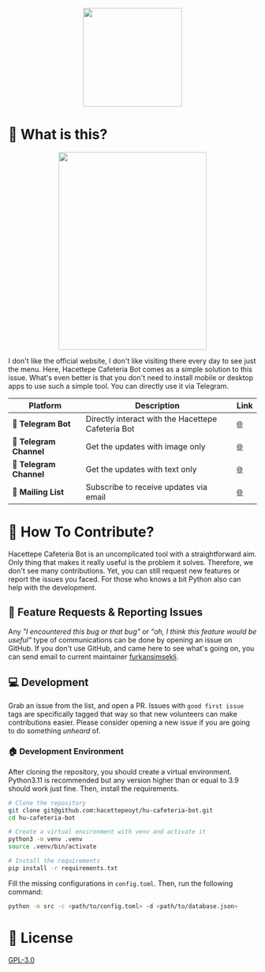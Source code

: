 <p align="center">
  <img src="resources/logo/logo-circle.png" width="200">
</p>

# 🎉 What is this?
<p align="center">
  <img src="https://github.com/user-attachments/assets/8a85a9f0-8996-4956-862f-0c4387dba491" width="300" height="400">
</p>

I don't like the official website, I don't like visiting there every day to see just the menu. Here, Hacettepe Cafeteria
Bot comes as a simple solution to this issue. What's even better is that you don't need to install mobile or desktop
apps to use such a simple tool. You can directly use it via Telegram.

| **Platform**            | **Description**                                    | **Link**                                                                                    |
|-------------------------|----------------------------------------------------|---------------------------------------------------------------------------------------------|
| **🤖 Telegram Bot**     | Directly interact with the Hacettepe Cafeteria Bot | [🌐](https://t.me/HacettepeYemekhaneciBot)                                                  |
| **📢 Telegram Channel** | Get the updates with image only                    | [🌐](https://t.me/hacettepeyemekhane)                                                       |
| **📢 Telegram Channel** | Get the updates with text only                     | [🌐](https://t.me/hacettepeyemekhaneText)                                                   |
| **📧 Mailing List**     | Subscribe to receive updates via email             | [🌐](mailto:hacettepe-cafeteria+request@lists.tlkg.org.tr?subject=subscribe) |

# 🦾 How To Contribute?
Hacettepe Cafeteria Bot is an uncomplicated tool with a straightforward aim. Only thing that makes it really useful is the
problem it solves. Therefore, we don't see many contributions. Yet, you can still request new features or report the
issues you faced. For those who knows a bit Python also can help with the development.

## 🐛 Feature Requests & Reporting Issues
Any *"I encountered this bug or that bug"* or *"oh, I think this feature would be useful"* type of communications can be
done by opening an issue on GitHub. If you don't use GitHub, and came here to see what's going on, you can send email to
current maintainer [furkansimsekli](mailto:simseklifurkan0@gmail.com).

## 💻 Development
Grab an issue from the list, and open a PR. Issues with `good first issue` tags are specifically tagged that way so that
new volunteers can make contributions easier. Please consider opening a new issue if you are going to do something
*unheard* of.

### 🏠 Development Environment
After cloning the repository, you should create a virtual environment. Python3.11 is recommended but any version higher
than or equal to 3.9 should work just fine. Then, install the requirements.

```bash
# Clone the repository
git clone git@github.com:hacettepeoyt/hu-cafeteria-bot.git
cd hu-cafeteria-bot

# Create a virtual environment with venv and activate it 
python3 -m venv .venv
source .venv/bin/activate

# Install the requirements
pip install -r requirements.txt
```

Fill the missing configurations in `config.toml`. Then, run the following command:

```bash
python -m src -c <path/to/config.toml> -d <path/to/database.json>
```

# 📃 License
[GPL-3.0](https://www.gnu.org/licenses/gpl-3.0.en.html)
